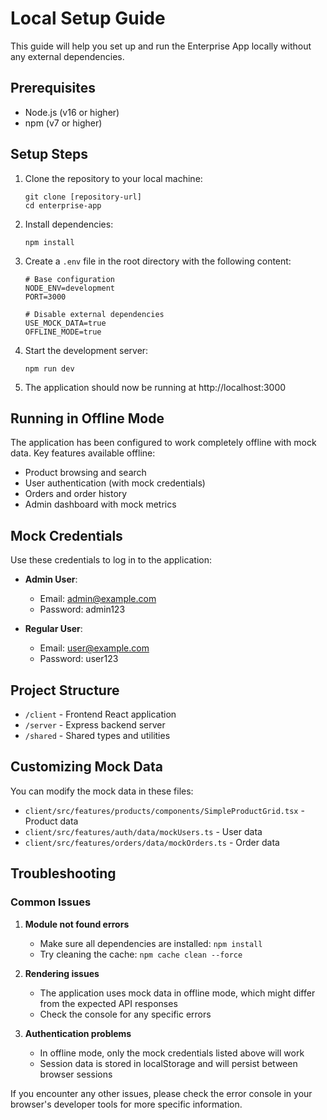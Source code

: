 # Local Setup Guide

This guide will help you set up and run the Enterprise App locally without any external dependencies.

## Prerequisites

- Node.js (v16 or higher)
- npm (v7 or higher)

## Setup Steps

1. Clone the repository to your local machine:
   ```
   git clone [repository-url]
   cd enterprise-app
   ```

2. Install dependencies:
   ```
   npm install
   ```

3. Create a `.env` file in the root directory with the following content:
   ```
   # Base configuration
   NODE_ENV=development
   PORT=3000
   
   # Disable external dependencies
   USE_MOCK_DATA=true
   OFFLINE_MODE=true
   ```

4. Start the development server:
   ```
   npm run dev
   ```

5. The application should now be running at http://localhost:3000

## Running in Offline Mode

The application has been configured to work completely offline with mock data. Key features available offline:

- Product browsing and search
- User authentication (with mock credentials)
- Orders and order history
- Admin dashboard with mock metrics

## Mock Credentials

Use these credentials to log in to the application:

- **Admin User**:
  - Email: admin@example.com
  - Password: admin123

- **Regular User**:
  - Email: user@example.com
  - Password: user123

## Project Structure

- `/client` - Frontend React application
- `/server` - Express backend server
- `/shared` - Shared types and utilities

## Customizing Mock Data

You can modify the mock data in these files:
- `client/src/features/products/components/SimpleProductGrid.tsx` - Product data
- `client/src/features/auth/data/mockUsers.ts` - User data
- `client/src/features/orders/data/mockOrders.ts` - Order data

## Troubleshooting

### Common Issues

1. **Module not found errors**
   - Make sure all dependencies are installed: `npm install`
   - Try cleaning the cache: `npm cache clean --force`

2. **Rendering issues**
   - The application uses mock data in offline mode, which might differ from the expected API responses
   - Check the console for any specific errors

3. **Authentication problems**
   - In offline mode, only the mock credentials listed above will work
   - Session data is stored in localStorage and will persist between browser sessions

If you encounter any other issues, please check the error console in your browser's developer tools for more specific information.
